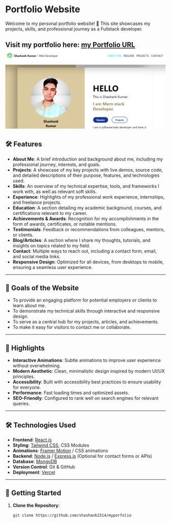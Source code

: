 # Portfolio Website

Welcome to my personal portfolio website! 🎉 This site showcases my projects, skills, and professional journey as a Fullstack developer.  

Visit my portfolio here: [my Portfolio URL](https://myporfolio-phi.vercel.app/) 
![Expense Tracker Screenshot](./src/assets/myporfolio.png)
---

## 🛠️ Features

- **About Me**: A brief introduction and background about me, including my professional journey, interests, and goals.
- **Projects**: A showcase of my key projects with live demos, source code, and detailed descriptions of their purpose, features, and technologies used.
- **Skills**: An overview of my technical expertise, tools, and frameworks I work with, as well as relevant soft skills.
- **Experience**: Highlights of my professional work experience, internships, and freelance projects.
- **Education**: A section detailing my academic background, courses, and certifications relevant to my career.
- **Achievements & Awards**: Recognition for my accomplishments in the form of awards, certificates, or notable mentions.
- **Testimonials**: Feedback or recommendations from colleagues, mentors, or clients.
- **Blog/Articles**: A section where I share my thoughts, tutorials, and insights on topics related to my field.
- **Contact**: Multiple ways to reach out, including a contact form, email, and social media links.
- **Responsive Design**: Optimized for all devices, from desktops to mobile, ensuring a seamless user experience.

---

## 🎯 Goals of the Website

- To provide an engaging platform for potential employers or clients to learn about me.
- To demonstrate my technical skills through interactive and responsive design.
- To serve as a central hub for my projects, articles, and achievements.
- To make it easy for visitors to contact me or collaborate.

---

## 🌟 Highlights

- **Interactive Animations**: Subtle animations to improve user experience without overwhelming.
- **Modern Aesthetic**: Clean, minimalistic design inspired by modern UI/UX principles.
- **Accessibility**: Built with accessibility best practices to ensure usability for everyone.
- **Performance**: Fast loading times and optimized assets.
- **SEO-Friendly**: Configured to rank well on search engines for relevant queries.

---

## 🛠️ Technologies Used

- **Frontend**: [React.js](https://reactjs.org/)
- **Styling**: [Tailwind CSS](https://tailwindcss.com/), CSS Modules
- **Animations**: [Framer Motion](https://www.framer.com/motion/) / CSS animations
- **Backend**: [Node.js](https://nodejs.org/) / [Express.js](https://expressjs.com/) (Optional for contact forms or APIs)
- **Database**: [MongoDB](https://www.mongodb.com/) 
- **Version Control**: Git & GitHub
- **Deployment**: [Vercel](https://vercel.com/)

---

## 🚀 Getting Started

1. **Clone the Repository**:
   ```bash
   git clone https://github.com/shashank2314/myporfolio
